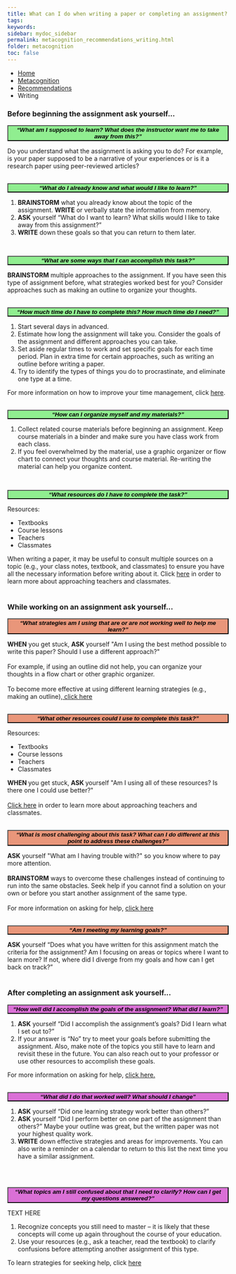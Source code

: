 ```yaml
---
title: What can I do when writing a paper or completing an assignment?
tags: 
keywords: 
sidebar: mydoc_sidebar
permalink: metacognition_recommendations_writing.html
folder: metacognition
toc: false
---
```


<style>
.question {
	font-size:135%; 
	color:#660066; 
	font-style: italic;
}
</style>

<ul class="breadcrumb">
    <li><a href="index.html">Home</a></li>
    <li><a href="metacognition.html">Metacognition</a></li>
    <li><a href="metacognition_recommendations.html">Recommendations</a></li>
    <li class="active">Writing</li>
</ul>

### Before beginning the assignment ask yourself...

<button data-toggle="collapse" data-target="#writingbefore1" style="background-color:LightGreen; width:100%"><b><i>“What am I supposed to learn? What does the instructor want me to take away from this?”</i></b></button>

<div id="writingbefore1" class="collapse">
Do you understand what the assignment is asking you to do? For example, is your paper supposed to be a narrative of your experiences or is it a research paper using peer-reviewed articles?
<br>
<br>
</div>

<button data-toggle="collapse" data-target="#writingbefore2" style="background-color:LightGreen; width:100%"><b><i>“What do I already know and what would I like to learn?”</i></b></button>

<div id="writingbefore2" class="collapse">
<ol>
<li> <b>BRAINSTORM</b> what you already know about the topic of the assignment. <b>WRITE</b> or verbally state the information from memory.</li>
<li> <b>ASK</b> yourself “What do I want to learn? What skills would I like to take away from this assignment?” </li>
<li> <b>WRITE</b> down these goals so that you can return to them later.</li>
</ol>
<br>
</div>

<button data-toggle="collapse" data-target="#writingbefore3" style="background-color:LightGreen; width:100%"><b><i>“What are some ways that I can accomplish this task?”</i></b></button>

<div id="writingbefore3" class="collapse">
<b>BRAINSTORM</b> multiple approaches to the assignment. If you have seen this type of assignment before, what strategies worked best for you? Consider approaches such as making an outline to organize your thoughts.
<br>
<br>
</div>

<button data-toggle="collapse" data-target="#writingbefore4" style="background-color:LightGreen; width:100%"><b><i>“How much time do I have to complete this? How much time do I need?”</i></b></button>

<div id="writingbefore4" class="collapse">
<ol>
<li> Start several days in advanced. </li>
<li> Estimate how long the assignment will take you. Consider the goals of the assignment and different approaches you can take. </li>
<li> Set aside regular times to work and set specific goals for each time period. Plan in extra time for certain approaches, such as writing an outline before writing a paper. </li>
<li> Try to identify the types of things you do to procrastinate, and eliminate one type at a time. </li>
</ol>
For more information on how to improve your time management, click <a href="http://srl.daacs.net/managing_time.html">here</a>.
<br>
<br>
</div>

<button data-toggle="collapse" data-target="#writingbefore5" style="background-color:LightGreen; width:100%"><b><i>“How can I organize myself and my materials?”</i></b></button>

<div id="writingbefore5" class="collapse">
<ol>
<li> Collect related course materials before beginning an assignment. Keep course materials in a binder and make sure you have class work from each class. </li>
<li> If you feel overwhelmed by the material, use a graphic organizer or flow chart to connect your thoughts and course material. Re-writing the material can help you organize content. </li>
</ol>
<br>
</div> 

<button data-toggle="collapse" data-target="#writingbefore6" style="background-color:LightGreen; width:100%"><b><i>“What resources do I have to complete the task?”</i></b></button>

<div id="writingbefore6" class="collapse">
Resources:
<ul>
<li> Textbooks </li>
<li> Course lessons </li>
<li> Teachers </li>
<li> Classmates </li>
</ul>
When writing a paper, it may be useful to consult multiple sources on a topic (e.g., your class notes, textbook, and classmates) to ensure you have all the necessary information before writing about it. Click <a href="http://srl.daacs.net/help_seeking.html">here</a> in order to learn more about approaching teachers and classmates.
<br>
<br>
</div>





### While working on an assignment ask yourself...

<button data-toggle="collapse" data-target="#writingduring1" style="background-color:DarkSalmon; width:100%"><b><i>“What strategies am I using that are or are not working well to help me learn?”</i></b></button>

<div id="writingduring1" class="collapse">
<b> WHEN</b> you get stuck, <b> ASK</b> yourself "Am I using the best method possible to write this paper? Should I use a different approach?"
<br>
<br>
For example, if using an outline did not help, you can organize your thoughts in a flow chart or other graphic organizer. 
<br>
<br>
To become more effective at using different learning strategies (e.g., making an outline),<a href="http://srl.daacs.net/strategies.html"> click here</a>
<br>
<br>
</div>


<button data-toggle="collapse" data-target="#writingduring2" style="background-color:DarkSalmon; width:100%"><b><i>“What other resources could I use to complete this task?”</i></b></button>

<div id="writingduring2" class="collapse">
Resources:
<ul>
<li> Textbooks </li>
<li> Course lessons </li>
<li> Teachers </li>
<li> Classmates </li>
</ul>
<b> WHEN </b>you get stuck, <b> ASK </b>yourself "Am I using all of these resources? Is there one I could use better?"
<br>
<br>
<a href="http://srl.daacs.net/help_seeking.html"> Click here</a> in order to learn more about approaching teachers and classmates.
<br>
<br>
</div>

<button data-toggle="collapse" data-target="#writingduring3" style="background-color:DarkSalmon; width:100%"><b><i>“What is most challenging about this task? What can I do different at this point to address these challenges?”</i></b></button>

<div id="writingduring3" class="collapse">
<b>ASK</b> yourself "What am I having trouble with?" so you know where to pay more attention.
<br>
<br>
<b>BRAINSTORM</b> ways to overcome these challenges instead of continuing to run into the same obstacles. Seek help if you cannot find a solution on your own or before you start another assignment of the same type.
<br>
<br>
For more information on asking for help, <a href="http://srl.daacs.net/help_seeking.html">click here</a>
<br>
<br>
</div>

<button data-toggle="collapse" data-target="#writingduring4" style="background-color:DarkSalmon; width:100%"><b><i>“Am I meeting my learning goals?”</i></b></button>

<div id="writingduring4" class="collapse">
<b>ASK</b> yourself “Does what you have written for this assignment match the criteria for the assignment? Am I focusing on areas or topics where I want to learn more? If not, where did I diverge from my goals and how can I get back on track?”
<br>
<br>
</div>


### After completing an assignment ask yourself...

<button data-toggle="collapse" data-target="#writingafter1" style="background-color:Orchid; width:100%"><b><i>“How well did I accomplish the goals of the assignment? What did I learn?”</i></b></button>

<div id="writingafter1" class="collapse">
<ol>
<li><b>ASK</b> yourself “Did I accomplish the assignment’s goals? Did I learn what I set out to?”</li>
<li> If your answer is “No” try to meet your goals before submitting the assignment. Also, make note of the topics you still have to learn and revisit these in the future. You can also reach out to your professor or use other resources to accomplish these goals.</li>
</ol>
For more information on asking for help, <a href="http://srl.daacs.net/help_seeking.html">click here.</a>
<br>
<br>
</div>

<button data-toggle="collapse" data-target="#writingafter2" style="background-color:Orchid; width:100%"><b><i>“What did I do that worked well? What should I change”</i></b></button>

<div id="writingafter2" class="collapse">
<ol>
<li><b>ASK</b> yourself “Did one learning strategy work better than others?”</li>
<li><b>ASK</b> yourself “Did I perform better on one part of the assignment than others?” Maybe your outline was great, but the written paper was not your highest quality work. </li>
<li><b>WRITE</b> down effective strategies and areas for improvements. You can also write a reminder on a calendar to return to this list the next time you have a similar assignment.</li>
</ol>
<br>
<br>
</div>

<button data-toggle="collapse" data-target="#writingafter3" style="background-color:Orchid; width:100%"><b><i>“What topics am I still confused about that I need to clarify? How can I get my questions answered?”</i></b></button>

<div id="writingafter3" class="collapse">
TEXT HERE
<ol>
<li>Recognize concepts you still need to master – it is likely that these concepts will come up again throughout the course of your education.</li>
<li>Use your resources (e.g., ask a teacher, read the textbook) to clarify confusions before attempting another assignment of this type.
</li>
</ol>
To learn strategies for seeking help, click <a href="http://srl.daacs.net/help_seeking.html">here</a>
<br>
<br>
</div>

